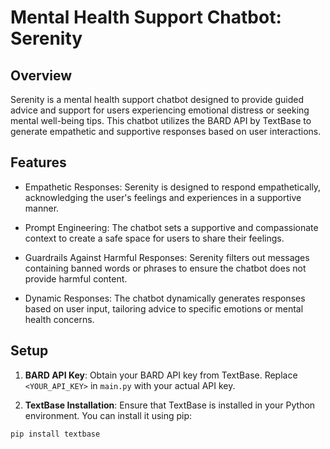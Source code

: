 # Mental Health Support Chatbot: Serenity

## Overview

Serenity is a mental health support chatbot designed to provide guided advice and support for users experiencing emotional distress or seeking mental well-being tips. This chatbot utilizes the BARD API by TextBase to generate empathetic and supportive responses based on user interactions.

## Features

- Empathetic Responses: Serenity is designed to respond empathetically, acknowledging the user's feelings and experiences in a supportive manner.

- Prompt Engineering: The chatbot sets a supportive and compassionate context to create a safe space for users to share their feelings.

- Guardrails Against Harmful Responses: Serenity filters out messages containing banned words or phrases to ensure the chatbot does not provide harmful content.

- Dynamic Responses: The chatbot dynamically generates responses based on user input, tailoring advice to specific emotions or mental health concerns.

## Setup

1. **BARD API Key**: Obtain your BARD API key from TextBase. Replace `<YOUR_API_KEY>` in `main.py` with your actual API key.

2. **TextBase Installation**: Ensure that TextBase is installed in your Python environment. You can install it using pip:

```bash
pip install textbase
